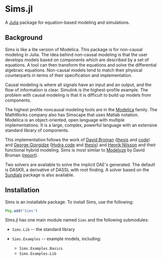 
Sims.jl
=======

A [Julia](http://julialang.org) package for equation-based modeling
and simulations.

Background
----------

Sims is like a lite version of Modelica. This package is for
non-causal modeling in Julia. The idea behind non-causal modeling is
that the user develops models based on components which are described
by a set of equations. A tool can then transform the equations and
solve the differential algebraic equations. Non-causal models tend to
match their physical counterparts in terms of their specification and
implementation.

Causal modeling is where all signals have an input and an output, and
the flow of information is clear. Simulink is the highest-profile
example. The problem with causal modeling is that it is difficult to
build up models from components.

The highest profile noncausal modeling tools are in the
[Modelica](www.modelica.org) family. The MathWorks company also has
Simscape that uses Matlab notation. Modelica is an object-oriented,
open language with multiple implementations. It is a large, complex,
powerful language with an extensive standard library of components.

This implementation follows the work of
[David Broman](http://web.ict.kth.se/~dbro/)
([thesis](http://www.bromans.com/david/publ/thesis-2010-david-broman.pdf)
and [code](http://www.bromans.com/software/mkl/mkl-source-1.0.0.zip))
and [George Giorgidze](http://db.inf.uni-tuebingen.de/team/giorgidze)
([Hydra code](https://github.com/giorgidze/Hydra) and
[thesis](http://db.inf.uni-tuebingen.de/files/giorgidze/phd_thesis.pdf))
and [Henrik Nilsson](http://www.cs.nott.ac.uk/~nhn/) and their
functional hybrid modeling. Sims is most similar to
[Modelyze](https://github.com/david-broman/modelyze) by David Broman
([report](http://www.eecs.berkeley.edu/Pubs/TechRpts/2012/EECS-2012-173.pdf)).

Two solvers are available to solve the implicit DAE's generated. The
default is DASKR, a derivative of DASSL with root finding. A solver
based on the [Sundials](https://github.com/tshort/Sundials.jl) package
is also available.
    
Installation
------------

Sims is an installable package. To install Sims, use the following:

```julia
Pkg.add("Sims")
```

Sims.jl has one main module named `Sims` and the following submodules:

* `Sims.Lib` -- the standard library

* `Sims.Examples` -- example models, including:
  * `Sims.Examples.Basics`
  * `Sims.Examples.Lib`

